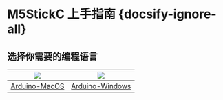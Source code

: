 # M5StickC 上手指南 {docsify-ignore-all}

## 选择你需要的编程语言

<!-- *使用Arduino/C++编程的话，选择Arduino；使用Blockly/MicroPython，选择UIFlow(Blockly/MicroPython)* -->

<img src="assets/img/macos-logo.png"> | <img src="assets/img/windows-logo.png">
---|---
[Arduino-MacOS](zh_CN/quick_start/m5stickc/m5stickc_quick_start_with_arduino_MacOS) | [Arduino-Windows](zh_CN/quick_start/m5stickc/m5stickc_quick_start_with_arduino_Windows)